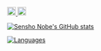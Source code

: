 <p align="left">
  <a href="http://twitter.com/nobel_sean">
    <img height="20" src="https://img.shields.io/twitter/follow/nobel_sean?label=Twitter&logo=twitter&style=flat" />
  </a>
  <a href="https://github.com/SeanNobel">
    <img height="20" src="https://img.shields.io/github/followers/SeanNobel?label=follow&logo=github&style=flat" />
  </a>
</p>

[![Sensho Nobe's GitHub stats](https://github-readme-stats.vercel.app/api?username=SeanNobel&count_private=true&include_orgs=true&orgs=arayabrain,matsuolab&show_icons=true&theme=darcula)](https://github.com/anuraghazra/github-readme-stats)

[![Languages](https://github-readme-stats.vercel.app/api/top-langs/?username=SeanNobel&layout=compact&hide=jupyter%20notebook&theme=darcula)](https://github.com/anuraghazra/github-readme-stats)

<!--
**SeanNobel/SeanNobel** is a ✨ _special_ ✨ repository because its `README.md` (this file) appears on your GitHub profile.

Here are some ideas to get you started:

- 🔭 I’m currently working on ...
- 🌱 I’m currently learning ...
- 👯 I’m looking to collaborate on ...
- 🤔 I’m looking for help with ...
- 💬 Ask me about ...
- 📫 How to reach me: ...
- 😄 Pronouns: ...
- ⚡ Fun fact: ...
-->
